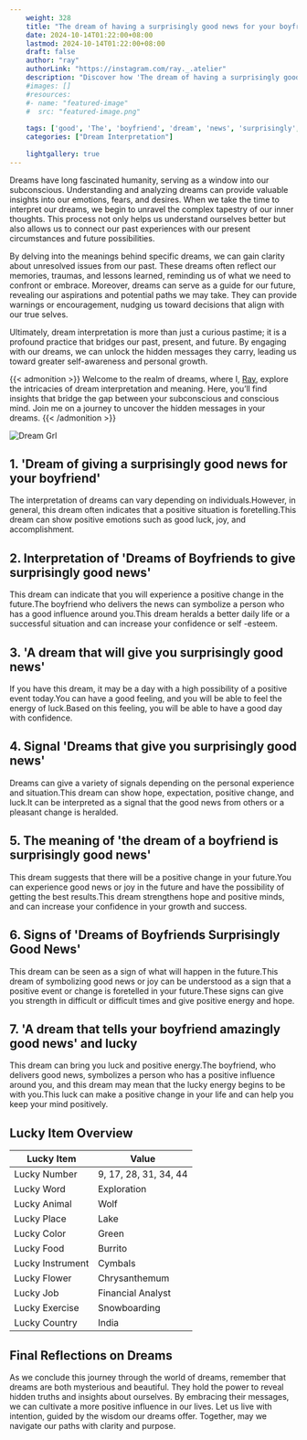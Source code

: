 ```yaml
---
    weight: 328
    title: "The dream of having a surprisingly good news for your boyfriend"  # Assuming 'title' column exists
    date: 2024-10-14T01:22:00+08:00
    lastmod: 2024-10-14T01:22:00+08:00
    draft: false
    author: "ray"
    authorLink: "https://instagram.com/ray._.atelier"
    description: "Discover how 'The dream of having a surprisingly good news for your boyfriend' can interpret your future and uncover its significant meanings in your life."
    #images: []
    #resources:
    #- name: "featured-image"
    #  src: "featured-image.png"
    
    tags: ['good', 'The', 'boyfriend', 'dream', 'news', 'surprisingly', 'having']
    categories: ["Dream Interpretation"]
    
    lightgallery: true
---
```

    
Dreams have long fascinated humanity, serving as a window into our subconscious. Understanding and analyzing dreams can provide valuable insights into our emotions, fears, and desires. When we take the time to interpret our dreams, we begin to unravel the complex tapestry of our inner thoughts. This process not only helps us understand ourselves better but also allows us to connect our past experiences with our present circumstances and future possibilities.

By delving into the meanings behind specific dreams, we can gain clarity about unresolved issues from our past. These dreams often reflect our memories, traumas, and lessons learned, reminding us of what we need to confront or embrace. Moreover, dreams can serve as a guide for our future, revealing our aspirations and potential paths we may take. They can provide warnings or encouragement, nudging us toward decisions that align with our true selves.

Ultimately, dream interpretation is more than just a curious pastime; it is a profound practice that bridges our past, present, and future. By engaging with our dreams, we can unlock the hidden messages they carry, leading us toward greater self-awareness and personal growth.

{{< admonition >}}
Welcome to the realm of dreams, where I, [Ray](https://instagram.com/ray._.atelier), explore the intricacies of dream interpretation and meaning. Here, you’ll find insights that bridge the gap between your subconscious and conscious mind. Join me on a journey to uncover the hidden messages in your dreams.
{{< /admonition >}}

![Dream Grl](https://cdn.pixabay.com/photo/2017/11/02/03/35/gothic-2910057_1280.jpg "Dream Grl")

## 1. 'Dream of giving a surprisingly good news for your boyfriend'
The interpretation of dreams can vary depending on individuals.However, in general, this dream often indicates that a positive situation is foretelling.This dream can show positive emotions such as good luck, joy, and accomplishment.

## 2. Interpretation of 'Dreams of Boyfriends to give surprisingly good news'
This dream can indicate that you will experience a positive change in the future.The boyfriend who delivers the news can symbolize a person who has a good influence around you.This dream heralds a better daily life or a successful situation and can increase your confidence or self -esteem.

## 3. 'A dream that will give you surprisingly good news'
If you have this dream, it may be a day with a high possibility of a positive event today.You can have a good feeling, and you will be able to feel the energy of luck.Based on this feeling, you will be able to have a good day with confidence.

## 4. Signal 'Dreams that give you surprisingly good news'
Dreams can give a variety of signals depending on the personal experience and situation.This dream can show hope, expectation, positive change, and luck.It can be interpreted as a signal that the good news from others or a pleasant change is heralded.

## 5. The meaning of 'the dream of a boyfriend is surprisingly good news'
This dream suggests that there will be a positive change in your future.You can experience good news or joy in the future and have the possibility of getting the best results.This dream strengthens hope and positive minds, and can increase your confidence in your growth and success.

## 6. Signs of 'Dreams of Boyfriends Surprisingly Good News'
This dream can be seen as a sign of what will happen in the future.This dream of symbolizing good news or joy can be understood as a sign that a positive event or change is foretelled in your future.These signs can give you strength in difficult or difficult times and give positive energy and hope.

## 7. 'A dream that tells your boyfriend amazingly good news' and lucky
This dream can bring you luck and positive energy.The boyfriend, who delivers good news, symbolizes a person who has a positive influence around you, and this dream may mean that the lucky energy begins to be with you.This luck can make a positive change in your life and can help you keep your mind positively.

## Lucky Item Overview
| Lucky Item          | Value              |
|---------------|--------------------|
| Lucky Number        | 9, 17, 28, 31, 34, 44  |
| Lucky Word          | Exploration |
| Lucky Animal        | Wolf |
| Lucky Place         | Lake     |
| Lucky Color         | Green     |
| Lucky Food          | Burrito      |
| Lucky Instrument    | Cymbals |
| Lucky Flower        | Chrysanthemum    |
| Lucky Job           | Financial Analyst       |
| Lucky Exercise      | Snowboarding  |
| Lucky Country       | India    |


##  Final Reflections on Dreams

As we conclude this journey through the world of dreams, remember that dreams are both mysterious and beautiful. They hold the power to reveal hidden truths and insights about ourselves. By embracing their messages, we can cultivate a more positive influence in our lives. Let us live with intention, guided by the wisdom our dreams offer. Together, may we navigate our paths with clarity and purpose.
